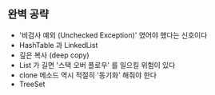 ## 완벽 공략

- '비검사 예외 (Unchecked Exception)' 였어야 했다는 신호이다
- HashTable 과 LinkedList
- 깊은 복사 (deep copy)
- List 가 길면 '스택 오버 플로우' 를 일으킬 위험이 있다
- clone 메소드 역시 적절히 '동기화' 해줘야 한다
- TreeSet